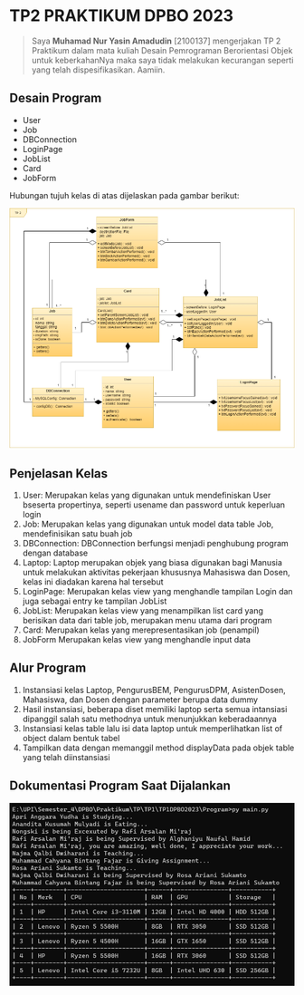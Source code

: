 # TP2 PRAKTIKUM DPBO 2023

> Saya **Muhamad Nur Yasin Amadudin** [2100137] mengerjakan
TP 2 Praktikum dalam
mata kuliah Desain Pemrograman Berorientasi Objek
untuk keberkahanNya maka saya tidak melakukan
kecurangan seperti yang telah dispesifikasikan. Aamiin.

## Desain Program
- User
- Job
- DBConnection
- LoginPage
- JobList
- Card
- JobForm

Hubungan tujuh kelas di atas dijelaskan pada gambar berikut:

![Desain Kelas](https://github.com/mnyasin26/TP2DPBO2023/blob/main/TP2DPBO2023_Design.png)

## Penjelasan Kelas
1. User:
Merupakan kelas yang digunakan untuk mendefiniskan User bseserta propertinya, seperti usename dan password untuk keperluan login
2. Job:
Merupakan kelas yang digunakan untuk model data table Job, mendefinisikan satu buah job
3. DBConnection:
DBConnection berfungsi menjadi penghubung program dengan database
4. Laptop:
Laptop merupakan objek yang biasa digunakan bagi Manusia untuk melakukan aktivitas pekerjaan khususnya Mahasiswa dan Dosen, kelas ini diadakan karena hal tersebut
5. LoginPage:
Merupakan kelas view yang menghandle tampilan Login dan juga sebagai entry ke tampilan JobList
6. JobList:
Merupakan kelas view yang menampilkan list card yang berisikan data dari table job, merupakan menu utama dari program
7. Card:
Merupakan kelas yang merepresentasikan job (penampil)
8. JobForm
Merupakan kelas view yang menghandle input data

## Alur Program
1. Instansiasi kelas Laptop, PengurusBEM, PengurusDPM, AsistenDosen, Mahasiswa, dan Dosen dengan parameter berupa data dummy
2. Hasil instansiasi, beberapa diset memiliki laptop serta semua intansiasi dipanggil salah satu methodnya untuk menunjukkan keberadaannya
3. Instansiasi kelas table lalu isi data laptop untuk memperlihatkan list of object dalam bentuk tabel
4. Tampilkan data dengan memanggil method displayData pada objek table yang telah diinstansiasi

## Dokumentasi Program Saat Dijalankan
![Dokumentasi Program Python](https://github.com/mnyasin26/TP1DPBO2023/blob/main/Screenshot/Cuplikan%20layar%202023-03-19%20223200.png)
